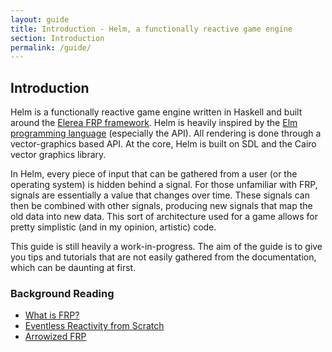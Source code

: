 ```yaml
---
layout: guide
title: Introduction - Helm, a functionally reactive game engine
section: Introduction
permalink: /guide/
---
```


## Introduction

Helm is a functionally reactive game engine written in Haskell and built around
the [Elerea FRP framework](https://github.com/cobbpg/elerea). Helm is
heavily inspired by the [Elm programming language](http://elm-lang.org) (especially the API).
All rendering is done through a vector-graphics based API. At the core, Helm is
built on SDL and the Cairo vector graphics library.

In Helm, every piece of input that can be gathered from a user (or the operating system)
is hidden behind a signal. For those unfamiliar with FRP, signals are essentially
a value that changes over time. These signals can then be combined with other signals,
producing new signals that map the old data into new data. This sort of architecture used
for a game allows for pretty simplistic (and in my opinion, artistic) code.

This guide is still heavily a work-in-progress. The aim of the guide is to give
you tips and tutorials that are not easily gathered from the documentation,
which can be daunting at first.

### Background Reading

* [What is FRP?](http://elm-lang.org/learn/What-is-FRP.elm)
* [Eventless Reactivity from Scratch](http://sgate.emt.bme.hu/documents/patai/publications/PataiIFL2009Draft.pdf)
* [Arrowized FRP](http://haskell.cs.yale.edu/wp-content/uploads/2011/02/workshop-02.pdf)
